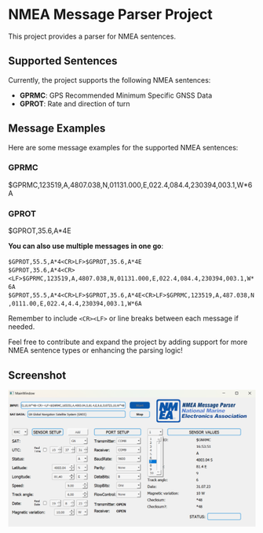 # NMEA Message Parser Project

This project provides a parser for NMEA sentences.

## Supported Sentences

Currently, the project supports the following NMEA sentences:

- **GPRMC**: GPS Recommended Minimum Specific GNSS Data
- **GPROT**: Rate and direction of turn

## Message Examples

Here are some message examples for the supported NMEA sentences:

### GPRMC
$GPRMC,123519,A,4807.038,N,01131.000,E,022.4,084.4,230394,003.1,W*6A

### GPROT
$GPROT,35.6,A*4E

**You can also use multiple messages in one go**:  

`$GPROT,55.5,A*4<CR>LF>$GPROT,35.6,A*4E`  
`$GPROT,35.6,A*4<CR><LF>$GPRMC,123519,A,4807.038,N,01131.000,E,022.4,084.4,230394,003.1,W*6A`  
`$GPROT,55.5,A*4<CR>LF>$GPROT,35.6,A*4E<CR>LF>$GPRMC,123519,A,487.038,N,0111.00,E,022.4,4.4,230394,003.1,W*6A`  

Remember to include `<CR><LF>` or line breaks between each message if needed.

Feel free to contribute and expand the project by adding support for more NMEA sentence types or enhancing the parsing logic!

## Screenshot 
![Screenshot 1](pictures/ss4.png)



